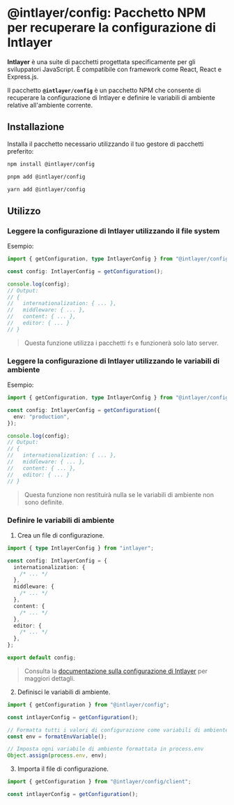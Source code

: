 # @intlayer/config: Pacchetto NPM per recuperare la configurazione di Intlayer

**Intlayer** è una suite di pacchetti progettata specificamente per gli sviluppatori JavaScript. È compatibile con framework come React, React e Express.js.

Il pacchetto **`@intlayer/config`** è un pacchetto NPM che consente di recuperare la configurazione di Intlayer e definire le variabili di ambiente relative all'ambiente corrente.

## Installazione

Installa il pacchetto necessario utilizzando il tuo gestore di pacchetti preferito:

```bash packageManager="npm"
npm install @intlayer/config
```

```bash packageManager="pnpm"
pnpm add @intlayer/config
```

```bash packageManager="yarn"
yarn add @intlayer/config
```

## Utilizzo

### Leggere la configurazione di Intlayer utilizzando il file system

Esempio:

```ts
import { getConfiguration, type IntlayerConfig } from "@intlayer/config";

const config: IntlayerConfig = getConfiguration();

console.log(config);
// Output:
// {
//   internationalization: { ... },
//   middleware: { ... },
//   content: { ... },
//   editor: { ... }
// }
```

> Questa funzione utilizza i pacchetti `fs` e funzionerà solo lato server.

### Leggere la configurazione di Intlayer utilizzando le variabili di ambiente

Esempio:

```ts
import { getConfiguration, type IntlayerConfig } from "@intlayer/config/client";

const config: IntlayerConfig = getConfiguration({
  env: "production",
});

console.log(config);
// Output:
// {
//   internationalization: { ... },
//   middleware: { ... },
//   content: { ... },
//   editor: { ... }
// }
```

> Questa funzione non restituirà nulla se le variabili di ambiente non sono definite.

### Definire le variabili di ambiente

1. Crea un file di configurazione.

```ts fileName="intlayer.config.ts"
import { type IntlayerConfig } from "intlayer";

const config: IntlayerConfig = {
  internationalization: {
    /* ... */
  },
  middleware: {
    /* ... */
  },
  content: {
    /* ... */
  },
  editor: {
    /* ... */
  },
};

export default config;
```

> Consulta la [documentazione sulla configurazione di Intlayer](https://github.com/aymericzip/intlayer/blob/main/docs/docs/it/configuration.md) per maggiori dettagli.

2. Definisci le variabili di ambiente.

```ts
import { getConfiguration } from "@intlayer/config";

const intlayerConfig = getConfiguration();

// Formatta tutti i valori di configurazione come variabili di ambiente
const env = formatEnvVariable();

// Imposta ogni variabile di ambiente formattata in process.env
Object.assign(process.env, env);
```

3. Importa il file di configurazione.

```ts
import { getConfiguration } from "@intlayer/config/client";

const intlayerConfig = getConfiguration();
```

